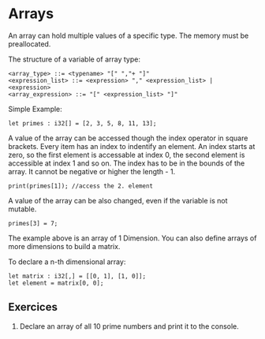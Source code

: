 # Arrays

An array can hold multiple values of a specific type. The memory must be preallocated.

The structure of a variable of array type:
```ebnf
<array_type> ::= <typename> "[" ","+ "]"
<expression_list> ::= <expression> "," <expression_list> | <expression>
<array_expression> ::= "[" <expression_list> "]"
```


Simple Example:

```back
let primes : i32[] = [2, 3, 5, 8, 11, 13];
```

A value of the array can be accessed though the index operator in square brackets. Every item has an index to indentify an element. An index starts at zero, so the first element is accessable at index 0, the second element is accessible at index 1 and so on. The index has to be in the bounds of the array. It cannot be negative or higher the length - 1.

```back
print(primes[1]); //access the 2. element
```

A value of the array can be also changed, even if the variable is not mutable. 

```back
primes[3] = 7;
```

The example above is an array of 1 Dimension. You can also define arrays of more dimensions to build a matrix.

To declare a n-th dimensional array:

```back
let matrix : i32[,] = [[0, 1], [1, 0]];
let element = matrix[0, 0];
```

## Exercices

1. Declare an array of all 10 prime numbers and print it to the console.
